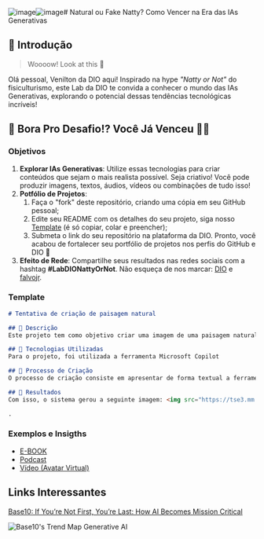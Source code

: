 ![image](https://github.com/user-attachments/assets/be0b53f1-4a97-4003-a454-93545e80d6bf)![image](https://github.com/user-attachments/assets/563e704d-3bf9-4c00-bdcb-25f0bf481d11)# Natural ou Fake Natty? Como Vencer na Era das IAs Generativas

## 🚀 Introdução

> Woooow! Look at this 👀

Olá pessoal, Venilton da DIO aqui! Inspirado na hype _"Natty or Not"_ do fisiculturismo, este Lab da DIO te convida a conhecer o mundo das IAs Generativas, explorando o potencial dessas tendências tecnológicas incríveis!

## 🎯 Bora Pro Desafio!? Você Já Venceu 💪🤓

### Objetivos

1. **Explorar IAs Generativas**: Utilize essas tecnologias para criar conteúdos que sejam o mais realista possível. Seja criativo! Você pode produzir imagens, textos, áudios, vídeos ou combinações de tudo isso!
1. **Potfólio de Projetos**:
    1. Faça o "fork" deste repositório, criando uma cópia em seu GitHub pessoal;
    2. Edite seu README com os detalhes do seu projeto, siga nosso [Template](#template) (é só copiar, colar e preencher);
    3. Submeta o link do seu repositório na plataforma da DIO. Pronto, você acabou de fortalecer seu portfólio de projetos nos perfis do GitHub e DIO 🚀
1. **Efeito de Rede**: Compartilhe seus resultados nas redes sociais com a hashtag **#LabDIONattyOrNot**. Não esqueça de nos marcar: [DIO](https://www.linkedin.com/school/dio-makethechange) e [falvojr](https://www.linkedin.com/in/falvojr).

### Template

```markdown
# Tentativa de criação de paisagem natural

## 📒 Descrição
Este projeto tem como objetivo criar uma imagem de uma paisagem natural através da inteligência artificial, a qual deve passar a impressão de ser natural

## 🤖 Tecnologias Utilizadas
Para o projeto, foi utilizada a ferramenta Microsoft Copilot

## 🧐 Processo de Criação
O processo de criação consiste em apresentar de forma textual a ferramenta todos itens que você deseja que a imagem possua. Quanto maior o nível de detalhes melhor a interpretação e apresentação do resultado.

## 🚀 Resultados
Com isso, o sistema gerou a seguinte imagem: <img src="https://tse3.mm.bing.net/th?id=OIG4._x9u.ejNUVJtcRb4UpRB&pid=ImgGn" alt="Imagem gerada">

.
```

### Exemplos e Insigths

- [E-BOOK](/exemplos/E-BOOK.md)
- [Podcast](/exemplos/PODCAST.md)
- [Vídeo (Avatar Virtual)](/exemplos/VIDEO.md)

## Links Interessantes

[Base10: If You’re Not First, You’re Last: How AI Becomes Mission Critical](https://base10.vc/post/generative-ai-mission-critical/)

![Base10's Trend Map Generative AI](https://github.com/digitalinnovationone/lab-natty-or-not/assets/730492/f4df26e8-f8f7-4419-8252-c69d73ea930c)
